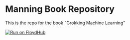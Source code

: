 # Manning Book Repository
This is the repo for the book "Grokking Machine Learning"

[![Run on FloydHub](https://static.floydhub.com/button/button-small.svg)](https://floydhub.com/run)
